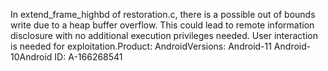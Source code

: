 In extend_frame_highbd of restoration.c, there is a possible out of bounds write due to a heap buffer overflow. This could lead to remote information disclosure with no additional execution privileges needed. User interaction is needed for exploitation.Product: AndroidVersions: Android-11 Android-10Android ID: A-166268541